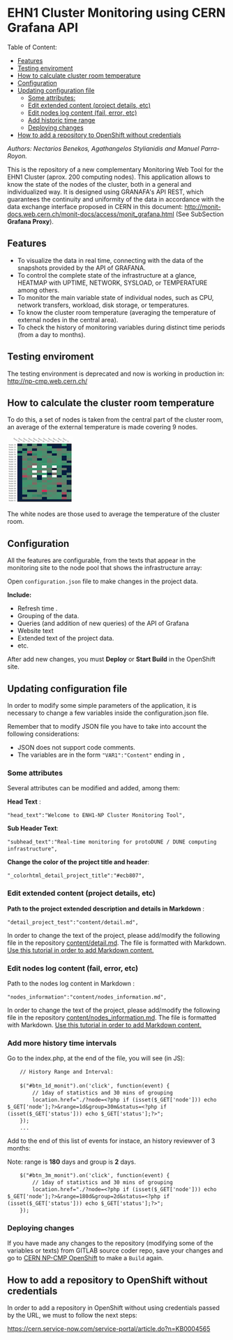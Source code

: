 # EHN1 Cluster Monitoring using CERN Grafana API

Table of Content:

  * [Features](#features)
  * [Testing enviroment](#testing-enviroment)
  * [How to calculate  cluster room temperature](#how-to-calculate--cluster-room-temperature)
  * [Configuration](#configuration)
  * [Updating configuration file](#updating-configuration-file)
    + [Some attributes:](#some-attributes-)
    + [Edit extended content (project details, etc)](#edit-extended-content--project-details--etc)
    + [Edit nodes log  content (fail, error, etc)](#edit-nodes-log--content--fail--error--etc)
	+ [Add historic  time range](#add-more-history-time-intervals)
    + [Deploying changes](#deploying-changes)
  * [How to add a repository to OpenShift without credentials](#how-to-add-a-repository-to-openshift-without-credentials)

*Authors: Nectarios Benekos, Agathangelos Stylianidis and Manuel Parra-Royon.*

This is the repository of a new complementary Monitoring Web Tool for the EHN1 Cluster (aprox. 200 computing nodes).
This application allows to know the state of the nodes of the cluster, both in a general and individualized way. 
It is designed using GRANAFA's API REST, which guarantees the continuity and uniformity of the data in accordance with the data exchange interface proposed in CERN in this document: http://monit-docs.web.cern.ch/monit-docs/access/monit_grafana.html (See SubSection **Grafana Proxy**).

## Features

- To visualize the data in real time, connecting with the data of the snapshots provided by the API of GRAFANA.
- To control the complete state of the infrastructure at a glance, HEATMAP with UPTIME, NETWORK, SYSLOAD, or TEMPERATURE among others.
- To monitor the main variable state of individual nodes, such as CPU, network transfers, workload, disk storage, or temperatures.
- To know the cluster room temperature (averaging the temperature of external nodes in the central area).
- To check the history of monitoring variables during distinct time periods (from a day to months).


## Testing enviroment

The testing environment is deprecated and now is working in production in: http://np-cmp.web.cern.ch/

## How to calculate  the cluster room temperature

To do this, a set of nodes is taken from the central part of the cluster room, an average of the external temperature is made covering 9 nodes.

![CentralTemp](img/central_avg_temp.png)

The white nodes are those used to average the temperature of the cluster room.

## Configuration

All the features are configurable, from the texts that appear in the monitoring site to the node pool that shows the infrastructure array:

Open ```configuration.json``` file to make changes in the project data.

**Include:**

- Refresh time .
- Grouping of the data.
- Queries (and addition of new queries) of the API of Grafana
- Website text
- Extended text of the project data.
- etc.

After add new changes, you must **Deploy** or **Start Build** in the OpenShift site.


## Updating configuration file

In order to modify some simple parameters of the application, it is necessary to change a few variables inside the configuration.json file.

Remember that to modify JSON file you have to take into account the following considerations:

- JSON does not support code comments.
- The variables are in the form ``"VAR1":"Content"`` ending in ``,`` 



### Some attributes 

Several attributes can be modified and added, among them:

**Head Text** :

```
"head_text":"Welcome to ENH1-NP Cluster Monitoring Tool",
```

**Sub Header Text**:

```
"subhead_text":"Real-time monitoring for protoDUNE / DUNE computing infrastructure",
```

**Change the color of the project title and header**:
```
"_colorhtml_detail_project_title":"#ecb807",
```

### Edit extended content (project details, etc)

**Path to the project extended description and details in Markdown** :

```
"detail_project_test":"content/detail.md",
```

In order to change the text of the project, please add/modify the following file in the repository [content/detail.md](content/detail.md).
The file is formatted with Markdown. [Use this tutorial in order to add Markdown content.](https://commonmark.org/help/)


### Edit nodes log  content (fail, error, etc)

Path to the nodes log content in Markdown :

```
"nodes_information":"content/nodes_information.md",
```

In order to change the text of the project, please add/modify the following file in the repository [content/nodes_information.md](content/nodes_information.md).
The file is formatted with Markdown. [Use this tutorial in order to add Markdown content.](https://commonmark.org/help/)


### Add more history time intervals

Go to the index.php, at the end of the file, you will see (in JS):

```
	// History Range and Interval:

	$("#btn_1d_monit").on('click', function(event) {
		// 1day of statistics and 30 mins of grouping
		location.href="./?node=<?php if (isset($_GET['node'])) echo $_GET['node'];?>&range=1d&group=30m&status=<?php if (isset($_GET['status'])) echo $_GET['status'];?>";
	});
	...

```

Add to the end of this list of events for instace, an history reviewver of 3 months:

Note: range is **180** days and group is **2** days.

```
	$("#btn_3m_monit").on('click', function(event) {
		// 1day of statistics and 30 mins of grouping
		location.href="./?node=<?php if (isset($_GET['node'])) echo $_GET['node'];?>&range=180d&group=2d&status=<?php if (isset($_GET['status'])) echo $_GET['status'];?>";
	});
```







### Deploying changes

If you have made any changes to the repository (modifying some of the variables or texts) from GITLAB source coder repo, save your changes and go to [CERN NP-CMP OpenShift](https://openshift.cern.ch/console/project/np-cmp/) to make a ```Build``` again.


## How to add a repository to OpenShift without credentials

In order to add a repository in OpenShift without using credentials passed by the URL, we must to follow the next steps:

https://cern.service-now.com/service-portal/article.do?n=KB0004565



